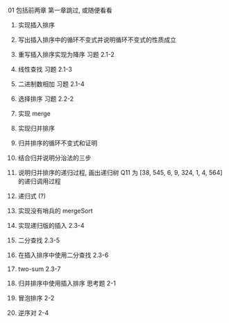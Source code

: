01 包括前两章
第一章跳过, 或随便看看

1. 实现插入排序
    
2. 写出插入排序中的循环不变式并说明循环不变式的性质成立
    

3. 重写插入排序实现为降序
习题 2.1-2

4. 线性查找
习题 2.1-3

5. 二进制数相加
习题 2.1-4

6. 选择排序
习题 2.2-2

7. 实现 merge

8. 实现归并排序

9. 归并排序的循环不变式和证明

10. 结合归并说明分治法的三步

11. 说明归并排序的递归过程, 画出递归树
 Q11 为 [38, 545, 6, 9, 324, 1, 4, 564] 的递归调用过程

12. 递归式 (?)

13. 实现没有哨兵的 mergeSort


14. 实现递归版的插入 2.3-4

15. 二分查找
2.3-5

16. 在插入排序中使用二分查找
2.3-6

17. two-sum
2.3-7

18. 归并排序中使用插入排序
思考题 2-1

19. 冒泡排序
2-2

20. 逆序对
2-4